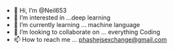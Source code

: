 - 👋 Hi, I’m @Neil653
- 👀 I’m interested in ...deep learning
- 🌱 I’m currently learning ... machine language
- 💞️ I’m looking to collaborate on ... everything Coding
- 📫 How to reach me ...
phashejsexchange@gmail.com
<!---
Neil653/Neil653 is a ✨ special ✨ repository because its `README.md` (this file) appears on your GitHub profile.
You can click the Preview link to take a look at your changes.
--->
